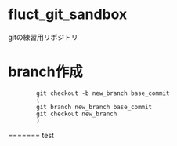 fluct_git_sandbox
=================

gitの練習用リポジトリ


# branch作成

            git checkout -b new_branch base_commit
            (
            git branch new_branch base_commit
            git checkout new_branch
            )
=======
test

